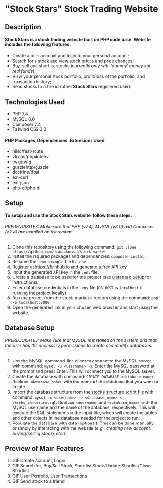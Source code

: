 # "Stock Stars" Stock Trading Website

## Description

#### Stock Stars is a stock trading website built on PHP code base. Website includes the following features:

* Create a user account and login to your personal account;
* Search for a stock and view stock prices and price changes;
* Buy, sell and shortlist stocks (*currently only with 'dummy' money not real funds*);
* View your personal stock portfolio, profit/loss of the portfolio, and transaction history;
* Send stocks to a friend (other **Stock Stars** registered user).

## Technologies Used

* PHP 7.4
* MySQL 8.0
* Composer 2.4
* Tailwind CSS 3.2

#### PHP Packages, Dependencies, Extensions Used

* nikic/fast-route
* vlucas/phpdotenv
* twig/twig
* guzzlehttp/guzzle
* doctrine/dbal
* ext-curl
* ext-json
* php-di/php-di

## Setup

#### To setup and use the Stock Stars website, follow these steps:

###### PREREQUISITES: Make sure that PHP (v7.4), MySQL (v8.0) and Composer (v2.4) are installed on the system.
1. Clone this repository using the following command: `git clone https://github.com/dianadauksa/stock-market`
2. Install the required packages and dependencies: `composer install`
3. Rename the `.env.example` file to `.env`
4. Register at https://finnhub.io and generate a free API key.
5. Input the generated API key in the `.env` file.
6. Create a database to be used for the project (see [Database Setup](https://github.com/dianadauksa/stock-market/new/main?readme=1#database-setup-db-setup) for instructions).
7. Enter database credentials in the `.env` file (`DB_HOST` is `localhost` if running the project locally).
8. Run the project from the stock-market directory using the command: `php -S localhost:7000`
9. Open the generated link in your chosen web browser and start using the website.

## Database Setup

###### PREREQUISITES: Make sure that MySQL is installed on the system and that the user has the necessary permissions to create and modify databases.
1. Use the MySQL command-line client to connect to the MySQL server with command: `mysql -u <username> -p`.
Enter the MySQL password at the prompt and press Enter. This will connect you to the MySQL server.
2. Create the database with command: `CREATE DATABASE <database_name>`.
Replace `<database_name>` with the name of the database that you want to create.
3. Import the database structure from the [stocks structure script file](stocks_structure.sql) with command: `mysql -u <username> -p <database_name> < stocks_structure.sql`.
Replace `<username>` and `<database_name>` with the MySQL username and the name of the database, respectively.
This will execute the SQL statements in the input file, which will create the tables and other objects in the database needed for the project to run.
4. Populate the database with data (optional). This can be done manually or simply by interacting with the website (*e.g., creating new account, buying/selling stocks etc.*).

## Preview of Main Features

1) GIF Create Account, Login
2) GIF Search for, Buy/Sell Stock, Shortlist Stock/Update Shortlist/Close Shortlist
3) GIF User Portfolio, User Transactions
4) GIF Send stock to a friend 
